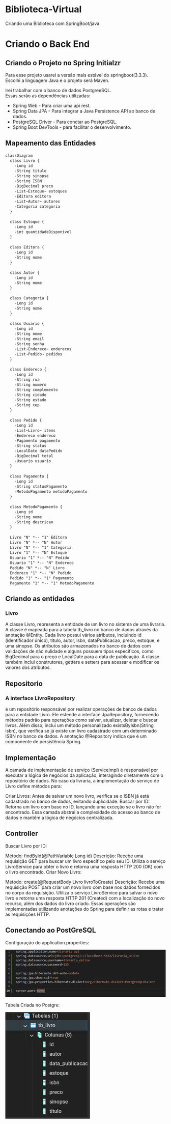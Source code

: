 # Biblioteca-Virtual
Criando uma Biblioteca com SpringBoot/java

<h1> Criando o Back End</h1>

<h2> Criando o Projeto no Spring Initialzr</h2>
 <p> Para esse projeto usarei a versão mais estável do springboot(3.3.3).<br>
  Escolhi a linguagem Java e o projeto será Maven.
 </p>
 <p>Irei trabalhar com o banco de dados PostgreeSQL.<br> Essas serão as dependências utilizadas:
 
 - Spring Web - Para criar uma api rest.
 - Spring Data JPA - Para integrar a Java Persistence API ao banco de dados.
 - PostgreSQL Driver - Para conctar ao PostgreSQL.
 - Spring Boot DevTools - para facilitar o desenvolvimento.
 </p>
<h2> Mapeamento  das Entidades</h2>

``` mermaid 
classDiagram
  class Livro {
    -Long id
    -String titulo
    -String sinopse
    -String ISBN
    -BigDecimal preco
    -List~Estoque~ estoques
    -Editora editora
    -List~Autor~ autores
    -Categoria categoria
  }

  class Estoque {
    -Long id
    -int quantidadeDisponivel
  }

  class Editora {
    -Long id
    -String nome
  }

  class Autor {
    -Long id
    -String nome
  }

  class Categoria {
    -Long id
    -String nome
  }

  class Usuario {
    -Long id
    -String nome
    -String email
    -String senha
    -List~Endereco~ enderecos
    -List~Pedido~ pedidos
  }

  class Endereco {
    -Long id
    -String rua
    -String numero
    -String complemento
    -String cidade
    -String estado
    -String cep
  }

  class Pedido {
    -Long id
    -List~Livro~ itens
    -Endereco endereco
    -Pagamento pagamento
    -String status
    -LocalDate dataPedido
    -BigDecimal total
    -Usuario usuario
  }

  class Pagamento {
    -Long id
    -String statusPagamento
    -MetodoPagamento metodoPagamento
  }

  class MetodoPagamento {
    -Long id
    -String nome
    -String descricao
  }

  Livro "N" *-- "1" Editora
  Livro "N" *-- "N" Autor
  Livro "N" *-- "1" Categoria
  Livro "1" *-- "N" Estoque
  Usuario "1" *-- "N" Pedido
  Usuario "1" *-- "N" Endereco  
  Pedido "N" *-- "N" Livro     
  Endereco "1" *-- "N" Pedido 
  Pedido "1" *-- "1" Pagamento
  Pagamento "1" *-- "1" MetodoPagamento
 ```
 <h2>Criando as entidades </h2>
 <h3>Livro</h3>
A classe Livro, representa a entidade de um livro no sistema de uma livraria. A classe é mapeada para a tabela tb_livro no banco de dados através da anotação @Entity. Cada livro possui vários atributos, incluindo id (identificador único), titulo, autor, isbn, dataPublicacao, preco, estoque, e uma sinopse. Os atributos são armazenados no banco de dados com validações de não nulidade e alguns possuem tipos específicos, como BigDecimal para o preço e LocalDate para a data de publicação. A classe também inclui construtores, getters e setters para acessar e modificar os valores dos atributos.

<h2>Repositorio</h2>

<h3>A interface LivroRepository</h3>
 é um repositório responsável por realizar operações de banco de dados para a entidade Livro. Ele estende a interface JpaRepository, fornecendo métodos padrão para operações como salvar, atualizar, deletar e buscar livros. Além disso, inclui um método personalizado existsByIsbn(String isbn), que verifica se já existe um livro cadastrado com um determinado ISBN no banco de dados. A anotação @Repository indica que é um componente de persistência Spring.

<h2>Implementação</h2>

A camada de implementação de serviço (ServiceImpl) é responsável por executar a lógica de negócios da aplicação, interagindo diretamente com o repositório de dados. No caso da livraria, a implementação do serviço de Livro define métodos para:

Criar Livros: Antes de salvar um novo livro, verifica se o ISBN já está cadastrado no banco de dados, evitando duplicidade.
Buscar por ID: Retorna um livro com base no ID, lançando uma exceção se o livro não for encontrado.
Essa camada abstrai a complexidade do acesso ao banco de dados e mantém a lógica de negócios centralizada.

<h2>Controller</h2>

Buscar Livro por ID:

Método: findById(@PathVariable Long id)
Descrição: Recebe uma requisição GET para buscar um livro específico pelo seu ID. Utiliza o serviço LivroService para obter o livro e retorna uma resposta HTTP 200 (OK) com o livro encontrado.
Criar Novo Livro:

Método: create(@RequestBody Livro livroToCreate)
Descrição: Recebe uma requisição POST para criar um novo livro com base nos dados fornecidos no corpo da requisição. Utiliza o serviço LivroService para salvar o novo livro e retorna uma resposta HTTP 201 (Created) com a localização do novo recurso, além dos dados do livro criado.
Essas operações são implementadas utilizando anotações do Spring para definir as rotas e tratar as requisições HTTP.

<h2>Conectando ao PostGreSQL</h2>
Configuração do application.properties:
 
 
 ![alt text](image.png)

 Tabela Criada no Postgre:

 ![alt text](image-1.png)